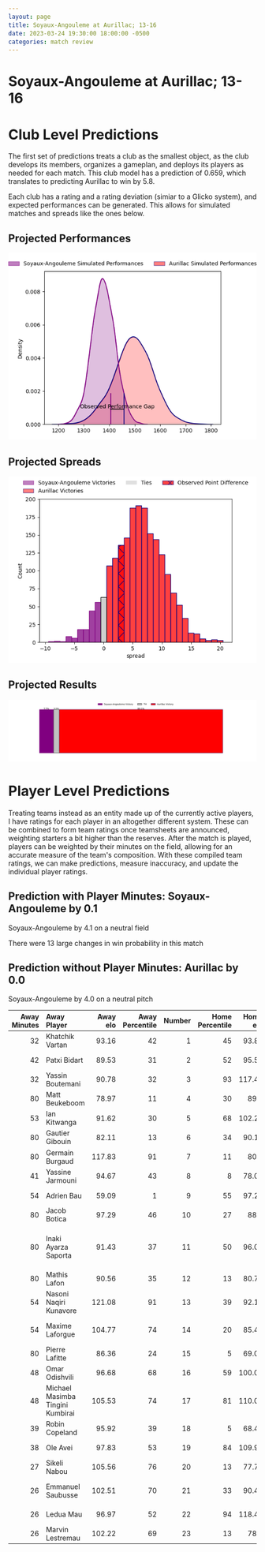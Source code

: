 ```yaml
---  
layout: page  
title: Soyaux-Angouleme at Aurillac; 13-16  
date: 2023-03-24 19:30:00 18:00:00 -0500  
categories: match review  
---
```

# Soyaux-Angouleme at Aurillac; 13-16

# Club Level Predictions


The first set of predictions treats a club as the smallest object, as the club develops its members, organizes a gameplan, and deploys its players as needed for each match. This club model has a prediction of 0.659, which translates to predicting Aurillac to win by 5.8.

Each club has a rating and a rating deviation (simiar to a Glicko system), and expected performances can be generated. This allows for simulated matches and spreads like the ones below.
## Projected Performances


![Projected Performances](plots/performances_2023-03-24-Aurillac-Soyaux-Angouleme.png)
## Projected Spreads


![Projected Spreads](plots/spreads_2023-03-24-Aurillac-Soyaux-Angouleme.png)
## Projected Results


![Projected Results](plots/resultbar_2023-03-24-Aurillac-Soyaux-Angouleme.png)
# Player Level Predictions


Treating teams instead as an entity made up of the currently active players, I have ratings for each player in an altogether different system. These can be combined to form team ratings once teamsheets are announced, weighting starters a bit higher than the reserves. After the match is played, players can be weighted by their minutes on the field, allowing for an accurate measure of the team's composition. With these compiled team ratings, we can make predictions, measure inaccuracy, and update the individual player ratings.
## Prediction with Player Minutes: Soyaux-Angouleme by 0.1


Soyaux-Angouleme by 4.1 on a neutral field

There were 13 large changes in win probability in this match
## Prediction without Player Minutes: Aurillac by 0.0


Soyaux-Angouleme by 4.0 on a neutral pitch



|   Away Minutes | Away Player                      |   Away elo |   Away Percentile |   Number |   Home Percentile |   Home elo | Home Player                           |   Home Minutes |
|---------------:|:---------------------------------|-----------:|------------------:|---------:|------------------:|-----------:|:--------------------------------------|---------------:|
|             32 | Khatchik Vartan                  |      93.16 |                42 |        1 |                45 |      93.88 | Robert Rodgers                        |             52 |
|             42 | Patxi Bidart                     |      89.53 |                31 |        2 |                52 |      95.51 | Adrian Smith                          |             56 |
|             32 | Yassin Boutemani                 |      90.78 |                32 |        3 |                93 |     117.48 | Giorgi Kartvelishvili                 |             68 |
|             80 | Matt Beukeboom                   |      78.97 |                11 |        4 |                30 |      89.7  | Martial Rolland                       |             80 |
|             53 | Ian Kitwanga                     |      91.62 |                30 |        5 |                68 |     102.26 | Cam Dodson                            |             52 |
|             80 | Gautier Gibouin                  |      82.11 |                13 |        6 |                34 |      90.18 | Eoghan Masterson                      |             80 |
|             80 | Germain Burgaud                  |     117.83 |                91 |        7 |                11 |      80.7  | Théo Cambon                           |             52 |
|             41 | Yassine Jarmouni                 |      94.67 |                43 |        8 |                 8 |      78.05 | Latuka Maituku                        |             47 |
|             54 | Adrien Bau                       |      59.09 |                 1 |        9 |                55 |      97.27 | David Delarue                         |             51 |
|             80 | Jacob Botica                     |      97.29 |                46 |       10 |                27 |      88.8  | Antoine Aucagne                       |             80 |
|             80 | Inaki Ayarza Saporta             |      91.43 |                37 |       11 |                50 |      96.03 | Adriaan Jocobus van der Berg Coertzen |             80 |
|             80 | Mathis Lafon                     |      90.56 |                35 |       12 |                13 |      80.77 | Christa Powell                        |             80 |
|             54 | Nasoni Naqiri Kunavore           |     121.08 |                91 |       13 |                39 |      92.16 | Jimmy Yobo                            |             80 |
|             54 | Maxime Laforgue                  |     104.77 |                74 |       14 |                20 |      85.44 | Jordon Janse Van Rensburg             |             80 |
|             80 | Pierre Lafitte                   |      86.36 |                24 |       15 |                 5 |      69.03 | Anderson Neisen                       |             47 |
|             48 | Omar Odishvili                   |      96.68 |                68 |       16 |                59 |     100.01 | Didier Tison                          |             33 |
|             48 | Michael Masimba Tingini Kumbirai |     105.53 |                74 |       17 |                81 |     110.04 | Marc Palmier                          |             33 |
|             39 | Robin Copeland                   |      95.92 |                39 |       18 |                 5 |      68.45 | Hugo Bouyssou                         |             29 |
|             38 | Ole Avei                         |      97.83 |                53 |       19 |                84 |     109.96 | Alexandre Plantier                    |             28 |
|             27 | Sikeli Nabou                     |     105.56 |                76 |       20 |                13 |      77.76 | Maxime Profit                         |             28 |
|             26 | Emmanuel Saubusse                |     102.51 |                70 |       21 |                33 |      90.41 | Jean-Baptiste Singer                  |             28 |
|             26 | Ledua Mau                        |      96.97 |                52 |       22 |                94 |     118.41 | Luka Nioradze                         |             24 |
|             26 | Marvin Lestremau                 |     102.22 |                69 |       23 |                13 |      78.3  | Henzo Kiteau                          |             12 |

